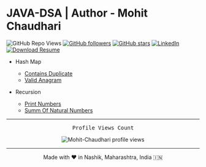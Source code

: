 # JAVA-DSA | Author - Mohit Chaudhari

![GitHub Repo Views](https://img.shields.io/github/watchers/Mohit-Chaudhari/JAVA-DSA?label=Views&style=plastic&logo=github)
[![GitHub followers](https://img.shields.io/github/followers/Mohit-Chaudhari?label=Follow&style=plastic&logo=github)](https://github.com/Mohit-Chaudhari)
[![GitHub stars](https://img.shields.io/github/stars/Mohit-Chaudhari/JAVA-DSA?style=plastic&logo=github)](https://github.com/Mohit-Chaudhari/JAVA-DSA/stargazers)
[![LinkedIn](https://img.shields.io/badge/LinkedIn-Profile-blue?style=plastic&logo=linkedin)](https://www.linkedin.com/in/mohit-chaudhari-1018/)
[![Download Resume](https://img.shields.io/badge/View-Resume-neon?style=plastic&logo=travis)](https://bit.ly/Mohit-Chaudhari-resume)

- Hash Map
  - <a href='https://github.com/Mohit-Chaudhari/JAVA-DSA/blob/main/src/HashTable/ContainsDuplicate.java'>Contains Duplicate</a>
  - <a href='https://github.com/Mohit-Chaudhari/JAVA-DSA/blob/main/src/HashTable/ValidAnagram.java'>Valid Anagram</a>

- Recursion
  - <a href='https://github.com/Mohit-Chaudhari/JAVA-DSA/blob/main/src/Recursion/PrintNumbers.java'>Print Numbers</a>
  - <a href='https://github.com/Mohit-Chaudhari/JAVA-DSA/blob/main/src/Recursion/SumOfNaturalNumbers.java'>Summ Of Natural Numbers</a>

---

<p align="center"> 
  <samp>
    Profile Views Count
  </samp>
</p>

<p align="center"> 
  <img src="https://profile-counter.glitch.me/Mohit-Chaudhari/count.svg" alt="Mohit-Chaudhari profile views" /> <br/>
</p>

---

<p align="center">
  Made with ❤️ in Nashik, Maharashtra, India 🇮🇳 
</p>
